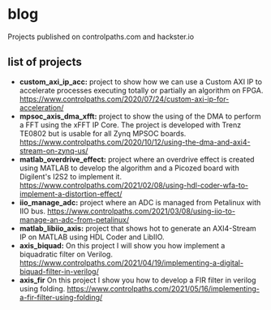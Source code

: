 # blog
Projects published on controlpaths.com and hackster.io

## list of projects  
- **custom_axi_ip_acc:** project to show how we can use a Custom AXI IP to accelerate processes executing totally or partially an algorithm on FPGA. https://www.controlpaths.com/2020/07/24/custom-axi-ip-for-acceleration/
- **mpsoc_axis_dma_xfft:** project to show the using of the DMA to perform a FFT using the xFFT IP Core. The project is developed with Trenz TE0802 but is usable for all Zynq MPSOC boards. https://www.controlpaths.com/2020/10/12/using-the-dma-and-axi4-stream-on-zynq-us/
- **matlab_overdrive_effect:** project where an overdrive effect is created using MATLAB to develop the algorithm and a Picozed board with Digilent's I2S2 to implement it. https://www.controlpaths.com/2021/02/08/using-hdl-coder-wfa-to-implement-a-distortion-effect/
- **iio_manage_adc:**  project where an ADC is managed from Petalinux with IIO bus. https://www.controlpaths.com/2021/03/08/using-iio-to-manage-an-adc-from-petalinux/
- **matlab_libiio_axis:**  project that shows hot to generate an AXI4-Stream IP on MATLAB using HDL Coder and LibIIO.
- **axis_biquad:** On this project I will show you how implement a biquadratic filter on Verilog. https://www.controlpaths.com/2021/04/19/implementing-a-digital-biquad-filter-in-verilog/
- **axis_fir** On this project I show you how to develop a FIR filter in verilog using folding. https://www.controlpaths.com/2021/05/16/implementing-a-fir-filter-using-folding/
